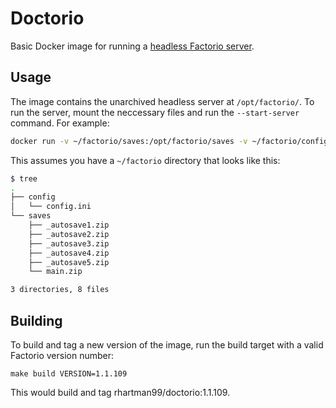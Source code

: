 # Doctorio

Basic Docker image for running a [headless Factorio server](https://wiki.factorio.com/Multiplayer#Dedicated/Headless_server).

## Usage

The image contains the unarchived headless server at `/opt/factorio/`. To run the server, mount the neccessary files and run the `--start-server` command. For example:

```bash
docker run -v ~/factorio/saves:/opt/factorio/saves -v ~/factorio/config:/opt/factorio/config -p 34197:34197/udp rhartman99/doctorio:<VERSION> --start-server /opt/factorio/saves/<SAVE_FILE>.zip
```

This assumes you have a `~/factorio` directory that looks like this:

```bash
$ tree
.
├── config
│   └── config.ini
└── saves
    ├── _autosave1.zip
    ├── _autosave2.zip
    ├── _autosave3.zip
    ├── _autosave4.zip
    ├── _autosave5.zip
    └── main.zip

3 directories, 8 files
```

## Building

To build and tag a new version of the image, run the build target with a valid Factorio version number:
```
make build VERSION=1.1.109 
```

This would build and tag rhartman99/doctorio:1.1.109.

